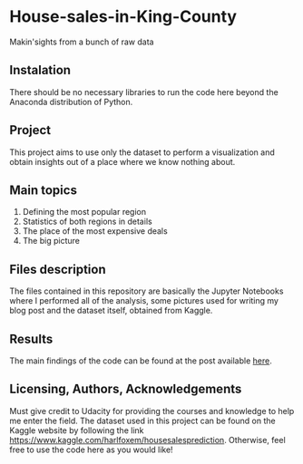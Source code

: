 # House-sales-in-King-County

Makin'sights from a bunch of raw data

## Instalation
There should be no necessary libraries to run the code here beyond the Anaconda distribution of Python.

## Project
This project aims to use only the dataset to perform a visualization and obtain insights out of a place where we know nothing about.

## Main topics
1. Defining the most popular region
2. Statistics of both regions in details
3. The place of the most expensive deals
4. The big picture


## Files description
The files contained in this repository are basically the Jupyter Notebooks where I performed all of the analysis, some pictures used for writing my blog post and the dataset itself, obtained from Kaggle.

## Results
The main findings of the code can be found at the post available [here](https://medium.com/@gugmt15/making-sights-from-a-bunch-of-raw-data-a25c37db8901).


## Licensing, Authors, Acknowledgements

Must give credit to Udacity for providing the courses and knowledge to help me enter the field. 
The dataset used in this project can be found on the Kaggle website by following the link https://www.kaggle.com/harlfoxem/housesalesprediction. Otherwise, feel free to use the code here as you would like! 
